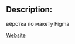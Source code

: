 ## Description:
 вёрстка по макету Figma

[Website](https://mari-krukovskaya.github.io/Cars/ "Cars")